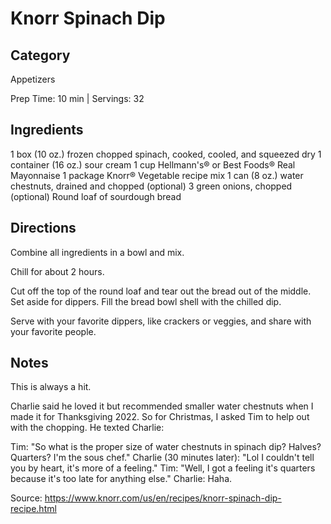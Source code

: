# Knorr Spinach Dip

## Category

Appetizers

Prep Time: 10 min  | Servings: 32 

## Ingredients

1 box (10 oz.) frozen chopped spinach, cooked, cooled, and squeezed dry
1 container (16 oz.) sour cream
1 cup Hellmann's® or Best Foods® Real Mayonnaise
1 package Knorr® Vegetable recipe mix
1 can (8 oz.) water chestnuts, drained and chopped (optional)
3 green onions, chopped (optional)
Round loaf of sourdough bread

## Directions

Combine all ingredients in a bowl and mix.

Chill for about 2 hours. 

Cut off the top of the round loaf and tear out the bread out of the middle. Set aside for dippers. Fill the bread bowl shell with the chilled dip.

Serve with your favorite dippers, like crackers or veggies, and share with your favorite people.

## Notes

This is always a hit. 

Charlie said he loved it but recommended smaller water chestnuts when I made it for Thanksgiving 2022. So for Christmas, I asked Tim to help out with the chopping. He texted Charlie:

Tim: "So what is the proper size of water chestnuts in spinach dip? Halves? Quarters? I'm the sous chef."
Charlie (30 minutes later): "Lol I couldn't tell you by heart, it's more of a feeling."
Tim: "Well, I got a feeling it's quarters because it's too late for anything else."
Charlie: Haha.

Source: https://www.knorr.com/us/en/recipes/knorr-spinach-dip-recipe.html
